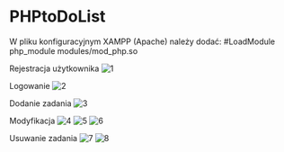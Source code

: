 # PHPtoDoList
W pliku konfiguracyjnym XAMPP (Apache) należy dodać: #LoadModule php_module modules/mod_php.so

Rejestracja użytkownika
![1](https://github.com/Bartufil1/PHPtoDoList/assets/104689537/9e1b9c4f-2bfc-4ffe-83bf-69556bd0ffd6)

Logowanie 
![2](https://github.com/Bartufil1/PHPtoDoList/assets/104689537/38a87c26-7452-48f7-90cf-1670c9db3278)

Dodanie zadania
![3](https://github.com/Bartufil1/PHPtoDoList/assets/104689537/3bf33a7c-9478-4dd4-9a78-536de7428a24)

Modyfikacja
![4](https://github.com/Bartufil1/PHPtoDoList/assets/104689537/22652a64-fd7b-4b58-832f-555a4f0bc4fb)
![5](https://github.com/Bartufil1/PHPtoDoList/assets/104689537/bf271fba-3844-4218-9b3d-691469d0e0f3)
![6](https://github.com/Bartufil1/PHPtoDoList/assets/104689537/aa90de8d-5370-485a-a226-8bab7849734a)

Usuwanie zadania
![7](https://github.com/Bartufil1/PHPtoDoList/assets/104689537/e486fb44-0678-4be8-af65-3d013b29e64d)
![8](https://github.com/Bartufil1/PHPtoDoList/assets/104689537/a4620b67-a43a-4739-8a52-e6dc8fa5544e)
